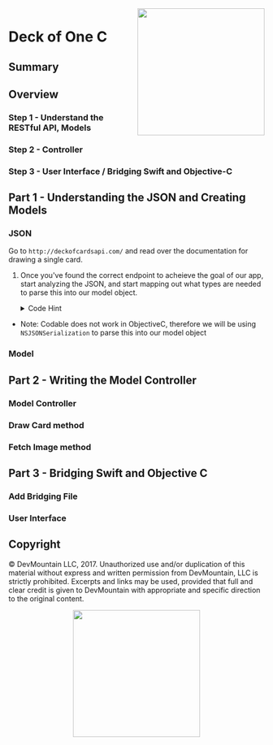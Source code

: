 <img src="https://s3.amazonaws.com/devmountain/readme-logo.png" width="250" align="right">

# Deck of One C

## Summary 

## Overview

### Step 1 - Understand the RESTful API, Models


### Step 2 - Controller

### Step 3 - User Interface / Bridging Swift and Objective-C

## Part 1 - Understanding the JSON and Creating Models

### JSON 

Go to `http://deckofcardsapi.com/` and read over the documentation for drawing a single card. 

1. Once you've found the correct endpoint to acheieve the goal of our app, start analyzing the JSON, and start mapping out what types are needed to parse this into our model object.

    <Details>
        <summary> Code Hint </summary>

    ```json
    { // <--- Top Level
    "remaining": 51,
    "cards": [ // <--- Array of cards, we only want the first
        {
        "suit": "DIAMONDS",
        "value": "2",
        "code": "2D",
        "images": {
            "svg": "https://deckofcardsapi.com/static/img/2D.svg",
            "png": "https://deckofcardsapi.com/static/img/2D.png"
        },
        "image": "https://deckofcardsapi.com/static/img/2D.png" // <--- This is what we're after
        }
    ]
    } 
    ```
    </Details>


* Note: Codable does not work in ObjectiveC, therefore we will be using `NSJSONSerialization` to parse this into our model object 

### Model





## Part 2 - Writing the Model Controller

### Model Controller 

### Draw Card method

### Fetch Image method

## Part 3 - Bridging Swift and Objective C

### Add Bridging File 


### User Interface
 
## Copyright

© DevMountain LLC, 2017. Unauthorized use and/or duplication of this material without express and written permission from DevMountain, LLC is strictly prohibited. Excerpts and links may be used, provided that full and clear credit is given to DevMountain with appropriate and specific direction to the original content.

<p align="center">
<img src="https://s3.amazonaws.com/devmountain/readme-logo.png" width="250">
</p>